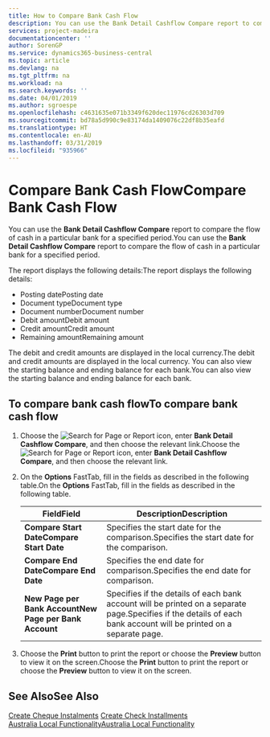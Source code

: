 ```yaml
---
title: How to Compare Bank Cash Flow
description: You can use the Bank Detail Cashflow Compare report to compare the flow of cash in a particular bank for a specified period.
services: project-madeira
documentationcenter: ''
author: SorenGP
ms.service: dynamics365-business-central
ms.topic: article
ms.devlang: na
ms.tgt_pltfrm: na
ms.workload: na
ms.search.keywords: ''
ms.date: 04/01/2019
ms.author: sgroespe
ms.openlocfilehash: c4631635e071b3349f620dec11976cd26303d709
ms.sourcegitcommit: bd78a5d990c9e83174da1409076c22df8b35eafd
ms.translationtype: HT
ms.contentlocale: en-AU
ms.lasthandoff: 03/31/2019
ms.locfileid: "935966"
---
```

# <a name="compare-bank-cash-flow"></a><span data-ttu-id="b7e52-103">Compare Bank Cash Flow</span><span class="sxs-lookup"><span data-stu-id="b7e52-103">Compare Bank Cash Flow</span></span>
<span data-ttu-id="b7e52-104">You can use the **Bank Detail Cashflow Compare** report to compare the flow of cash in a particular bank for a specified period.</span><span class="sxs-lookup"><span data-stu-id="b7e52-104">You can use the **Bank Detail Cashflow Compare** report to compare the flow of cash in a particular bank for a specified period.</span></span>  

 <span data-ttu-id="b7e52-105">The report displays the following details:</span><span class="sxs-lookup"><span data-stu-id="b7e52-105">The report displays the following details:</span></span>  

-   <span data-ttu-id="b7e52-106">Posting date</span><span class="sxs-lookup"><span data-stu-id="b7e52-106">Posting date</span></span>  
-   <span data-ttu-id="b7e52-107">Document type</span><span class="sxs-lookup"><span data-stu-id="b7e52-107">Document type</span></span>  
-   <span data-ttu-id="b7e52-108">Document number</span><span class="sxs-lookup"><span data-stu-id="b7e52-108">Document number</span></span>  
-   <span data-ttu-id="b7e52-109">Debit amount</span><span class="sxs-lookup"><span data-stu-id="b7e52-109">Debit amount</span></span>  
-   <span data-ttu-id="b7e52-110">Credit amount</span><span class="sxs-lookup"><span data-stu-id="b7e52-110">Credit amount</span></span>  
-   <span data-ttu-id="b7e52-111">Remaining amount</span><span class="sxs-lookup"><span data-stu-id="b7e52-111">Remaining amount</span></span>  

<span data-ttu-id="b7e52-112">The debit and credit amounts are displayed in the local currency.</span><span class="sxs-lookup"><span data-stu-id="b7e52-112">The debit and credit amounts are displayed in the local currency.</span></span> <span data-ttu-id="b7e52-113">You can also view the starting balance and ending balance for each bank.</span><span class="sxs-lookup"><span data-stu-id="b7e52-113">You can also view the starting balance and ending balance for each bank.</span></span>  

## <a name="to-compare-bank-cash-flow"></a><span data-ttu-id="b7e52-114">To compare bank cash flow</span><span class="sxs-lookup"><span data-stu-id="b7e52-114">To compare bank cash flow</span></span>  

1.  <span data-ttu-id="b7e52-115">Choose the ![Search for Page or Report](../../media/ui-search/search_small.png "Search for Page or Report icon") icon, enter **Bank Detail Cashflow Compare**, and then choose the relevant link.</span><span class="sxs-lookup"><span data-stu-id="b7e52-115">Choose the ![Search for Page or Report](../../media/ui-search/search_small.png "Search for Page or Report icon") icon, enter **Bank Detail Cashflow Compare**, and then choose the relevant link.</span></span>  
2.  <span data-ttu-id="b7e52-116">On the **Options** FastTab, fill in the fields as described in the following table.</span><span class="sxs-lookup"><span data-stu-id="b7e52-116">On the **Options** FastTab, fill in the fields as described in the following table.</span></span>  

    |<span data-ttu-id="b7e52-117">Field</span><span class="sxs-lookup"><span data-stu-id="b7e52-117">Field</span></span>|<span data-ttu-id="b7e52-118">Description</span><span class="sxs-lookup"><span data-stu-id="b7e52-118">Description</span></span>|  
    |---------------------------------|---------------------------------------|  
    |<span data-ttu-id="b7e52-119">**Compare Start Date**</span><span class="sxs-lookup"><span data-stu-id="b7e52-119">**Compare Start Date**</span></span>|<span data-ttu-id="b7e52-120">Specifies the start date for the comparison.</span><span class="sxs-lookup"><span data-stu-id="b7e52-120">Specifies the start date for the comparison.</span></span>|  
    |<span data-ttu-id="b7e52-121">**Compare End Date**</span><span class="sxs-lookup"><span data-stu-id="b7e52-121">**Compare End Date**</span></span>|<span data-ttu-id="b7e52-122">Specifies the end date for comparison.</span><span class="sxs-lookup"><span data-stu-id="b7e52-122">Specifies the end date for comparison.</span></span>|  
    |<span data-ttu-id="b7e52-123">**New Page per Bank Account**</span><span class="sxs-lookup"><span data-stu-id="b7e52-123">**New Page per Bank Account**</span></span>|<span data-ttu-id="b7e52-124">Specifies if the details of each bank account will be printed on a separate page.</span><span class="sxs-lookup"><span data-stu-id="b7e52-124">Specifies if the details of each bank account will be printed on a separate page.</span></span>|  

3.  <span data-ttu-id="b7e52-125">Choose the **Print** button to print the report or choose the **Preview** button to view it on the screen.</span><span class="sxs-lookup"><span data-stu-id="b7e52-125">Choose the **Print** button to print the report or choose the **Preview** button to view it on the screen.</span></span>  

## <a name="see-also"></a><span data-ttu-id="b7e52-126">See Also</span><span class="sxs-lookup"><span data-stu-id="b7e52-126">See Also</span></span>  
 <span data-ttu-id="b7e52-127">[Create Cheque Instalments](how-to-create-check-installments.md) </span><span class="sxs-lookup"><span data-stu-id="b7e52-127">[Create Check Installments](how-to-create-check-installments.md) </span></span>  
 [<span data-ttu-id="b7e52-128">Australia Local Functionality</span><span class="sxs-lookup"><span data-stu-id="b7e52-128">Australia Local Functionality</span></span>](australia-local-functionality.md)

